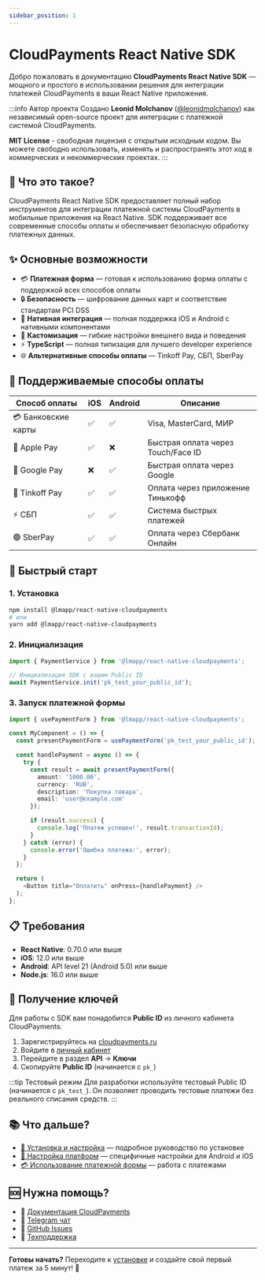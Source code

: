 ```yaml
---
sidebar_position: 1
---
```


# CloudPayments React Native SDK

Добро пожаловать в документацию **CloudPayments React Native SDK** — мощного и простого в использовании решения для интеграции платежей CloudPayments в ваши React Native приложения.

:::info Автор проекта
Создано **Leonid Molchanov** ([@leonidmolchanov](https://github.com/leonidmolchanov)) как независимый open-source проект для интеграции с платежной системой CloudPayments.

**MIT License** - свободная лицензия с открытым исходным кодом. Вы можете свободно использовать, изменять и распространять этот код в коммерческих и некоммерческих проектах.
:::

## 🚀 Что это такое?

CloudPayments React Native SDK предоставляет полный набор инструментов для интеграции платежной системы CloudPayments в мобильные приложения на React Native. SDK поддерживает все современные способы оплаты и обеспечивает безопасную обработку платежных данных.

## ✨ Основные возможности

- 💳 **Платежная форма** — готовая к использованию форма оплаты с поддержкой всех способов оплаты
- 🔒 **Безопасность** — шифрование данных карт и соответствие стандартам PCI DSS
- 📱 **Нативная интеграция** — полная поддержка iOS и Android с нативными компонентами
- 🎨 **Кастомизация** — гибкие настройки внешнего вида и поведения
- ⚡ **TypeScript** — полная типизация для лучшего developer experience
- 🌐 **Альтернативные способы оплаты** — Tinkoff Pay, СБП, SberPay

## 🎯 Поддерживаемые способы оплаты

| Способ оплаты | iOS | Android | Описание |
|---------------|-----|---------|----------|
| 💳 Банковские карты | ✅ | ✅ | Visa, MasterCard, МИР |
| 🍎 Apple Pay | ✅ | ❌ | Быстрая оплата через Touch/Face ID |
| 🤖 Google Pay | ❌ | ✅ | Быстрая оплата через Google |
| 🏦 Tinkoff Pay | ✅ | ✅ | Оплата через приложение Тинькофф |
| ⚡ СБП | ✅ | ✅ | Система быстрых платежей |
| 🟢 SberPay | ✅ | ✅ | Оплата через Сбербанк Онлайн |

## 🏁 Быстрый старт

### 1. Установка

```bash
npm install @lmapp/react-native-cloudpayments
# или
yarn add @lmapp/react-native-cloudpayments
```

### 2. Инициализация

```typescript
import { PaymentService } from '@lmapp/react-native-cloudpayments';

// Инициализация SDK с вашим Public ID
await PaymentService.init('pk_test_your_public_id');
```

### 3. Запуск платежной формы

```typescript
import { usePaymentForm } from '@lmapp/react-native-cloudpayments';

const MyComponent = () => {
  const presentPaymentForm = usePaymentForm('pk_test_your_public_id');

  const handlePayment = async () => {
    try {
      const result = await presentPaymentForm({
        amount: '1000.00',
        currency: 'RUB',
        description: 'Покупка товара',
        email: 'user@example.com'
      });

      if (result.success) {
        console.log('Платеж успешен!', result.transactionId);
      }
    } catch (error) {
      console.error('Ошибка платежа:', error);
    }
  };

  return (
    <Button title="Оплатить" onPress={handlePayment} />
  );
};
```

## 📋 Требования

- **React Native**: 0.70.0 или выше
- **iOS**: 12.0 или выше
- **Android**: API level 21 (Android 5.0) или выше
- **Node.js**: 16.0 или выше

## 🔑 Получение ключей

Для работы с SDK вам понадобится **Public ID** из личного кабинета CloudPayments:

1. Зарегистрируйтесь на [cloudpayments.ru](https://cloudpayments.ru)
2. Войдите в [личный кабинет](https://merchant.cloudpayments.ru)
3. Перейдите в раздел **API** → **Ключи**
4. Скопируйте **Public ID** (начинается с `pk_`)

:::tip Тестовый режим
Для разработки используйте тестовый Public ID (начинается с `pk_test_`). Он позволяет проводить тестовые платежи без реального списания средств.
:::

## 📚 Что дальше?

- [🚀 Установка и настройка](./getting-started) — подробное руководство по установке
- [📱 Настройка платформ](./platforms/android) — специфичные настройки для Android и iOS
- [💳 Использование платежной формы](./usage/payment-form) — работа с платежами

## 🆘 Нужна помощь?

- 📖 [Документация CloudPayments](https://developers.cloudpayments.ru)
- 💬 [Telegram чат](https://t.me/cloudpayments_dev)
- 🐛 [GitHub Issues](https://github.com/leonidmolchanov/react-native-cloudpayments-sdk/issues)
- 📧 [Техподдержка](mailto:support@cloudpayments.ru)

---

**Готовы начать?** Переходите к [установке](./getting-started) и создайте свой первый платеж за 5 минут! 🚀
